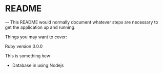 # README

-- This README would normally document whatever steps are necessary to get the
application up and running.

Things you may want to cover:

Ruby version 3.0.0

This is something hew



* Database in using Nodejs

